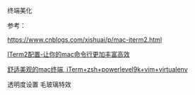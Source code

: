 终端美化

参考：

https://www.cnblogs.com/xishuai/p/mac-iterm2.html

[ITerm2配置-让你的mac命令行更加丰富高效](https://www.jianshu.com/p/405956cdaca6)

[舒适美观的mac终端, iTerm+zsh+powerlevel9k+vim+virtualenv](https://www.jianshu.com/p/b93acb8ecafc)

透明度设置    毛玻璃特效

